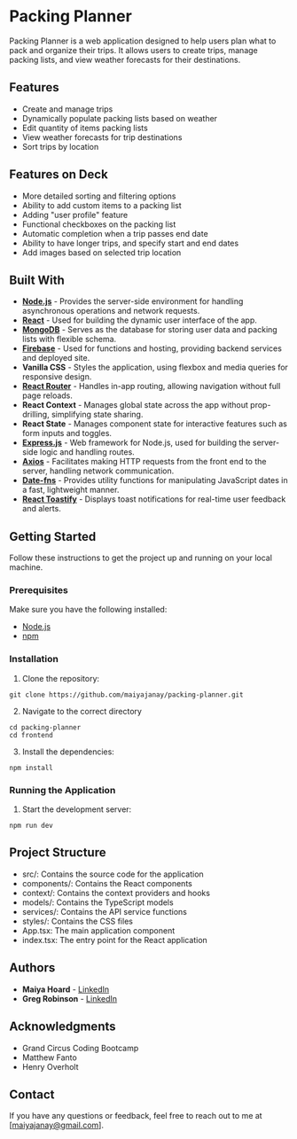 # Packing Planner

Packing Planner is a web application designed to help users plan what to pack and organize their trips. It allows users to create trips, manage packing lists, and view weather forecasts for their destinations.

## Features

* Create and manage trips
* Dynamically populate packing lists based on weather
* Edit quantity of items packing lists
* View weather forecasts for trip destinations
* Sort trips by location

## Features on Deck

* More detailed sorting and filtering options
* Ability to add custom items to a packing list
* Adding "user profile" feature
* Functional checkboxes on the packing list
* Automatic completion when a trip passes end date
* Ability to have longer trips, and specify start and end dates
* Add images based on selected trip location

## Built With

* [**Node.js**](https://nodejs.org/en) - Provides the server-side environment for handling asynchronous operations and network requests.
* [**React**](https://react.dev/) - Used for building the dynamic user interface of the app.
* [**MongoDB**](https://www.mongodb.com/) - Serves as the database for storing user data and packing lists with flexible schema.
* [**Firebase**](https://firebase.google.com/) - Used for functions and hosting, providing backend services and deployed site.
* **Vanilla CSS** - Styles the application, using flexbox and media queries for responsive design.
* [**React Router**](https://reactrouter.com/) - Handles in-app routing, allowing navigation without full page reloads.
* **React Context** - Manages global state across the app without prop-drilling, simplifying state sharing.
* **React State** - Manages component state for interactive features such as form inputs and toggles.
* [**Express.js**](https://expressjs.com/) - Web framework for Node.js, used for building the server-side logic and handling routes.
* [**Axios**](https://axios-http.com/docs/intro) - Facilitates making HTTP requests from the front end to the server, handling network communication.
* [**Date-fns**](https://date-fns.org/) - Provides utility functions for manipulating JavaScript dates in a fast, lightweight manner.
* [**React Toastify**](https://www.npmjs.com/package/react-toastify) - Displays toast notifications for real-time user feedback and alerts.

## Getting Started

Follow these instructions to get the project up and running on your local machine.

### Prerequisites

Make sure you have the following installed:

* [Node.js](https://nodejs.org/)
* [npm](https://www.npmjs.com/)

### Installation

1. Clone the repository:

```
git clone https://github.com/maiyajanay/packing-planner.git
```

2. Navigate to the correct directory

```
cd packing-planner
cd frontend
```

3. Install the dependencies:

```
npm install
```

### Running the Application

1. Start the development server:

```
npm run dev
```

## Project Structure
* src/: Contains the source code for the application
* components/: Contains the React components
* context/: Contains the context providers and hooks
* models/: Contains the TypeScript models
* services/: Contains the API service functions
* styles/: Contains the CSS files
* App.tsx: The main application component
* index.tsx: The entry point for the React application

## Authors

* **Maiya Hoard** - [LinkedIn](https://www.linkedin.com/in/maiyahoard/)
* **Greg Robinson** - [LinkedIn](https://www.linkedin.com/in/gregory-robinson79/)

## Acknowledgments

* Grand Circus Coding Bootcamp
* Matthew Fanto
* Henry Overholt

## Contact
If you have any questions or feedback, feel free to reach out to me at [maiyajanay@gmail.com].
